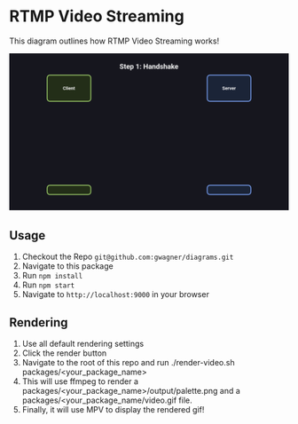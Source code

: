 # RTMP Video Streaming

This diagram outlines how RTMP Video Streaming works!

<img src="./video.gif" />

## Usage

1. Checkout the Repo `git@github.com:gwagner/diagrams.git`
1. Navigate to this package
1. Run `npm install`
1. Run `npm start`
1. Navigate to `http://localhost:9000` in your browser

## Rendering 

1. Use all default rendering settings
1. Click the render button
1. Navigate to the root of this repo and run ./render-video.sh packages/<your_package_name>
1. This will use ffmpeg to render a packages/<your_package_name>/output/palette.png and a packages/<your_package_name/video.gif file.
1. Finally, it will use MPV to display the rendered gif!
